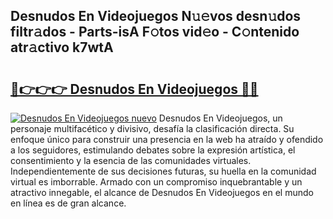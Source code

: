 ## Desnudos En Videojuegos N𝚞𝚎vos desn𝚞dos filtr𝚊dos - Parts-isA F𝚘tos vid𝚎o - C𝚘ntenido atr𝚊ctivo k7wtA

# <h2><a href="http://mbczd6.tromn.icu/?c=Desnudos+En+Videojuegos">🔗👉👉👉 Desnudos En Videojuegos 🔗🔗</a></h2>

[![Desnudos En Videojuegos nuevo](https://i.imgur.com/pEAQMta.gif)](http://mbczd6.tromn.icu/?c=Desnudos+En+Videojuegos)
Desnudos En Videojuegos, un personaje multifacético y divisivo, desafía la clasificación directa. Su enfoque único para construir una presencia en la web ha atraído y ofendido a los seguidores, estimulando debates sobre la expresión artística, el consentimiento y la esencia de las comunidades virtuales. Independientemente de sus decisiones futuras, su huella en la comunidad virtual es imborrable. Armado con un compromiso inquebrantable y un atractivo innegable, el alcance de Desnudos En Videojuegos en el mundo en línea es de gran alcance.
